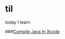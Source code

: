 # til
today I learn


###[Compile Java In Xcode](https://github.com/Jsonzhang/til/blob/master/source/CompileJavaInXcode.md)


